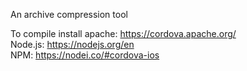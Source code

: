 An archive compression tool

To compile install apache: https://cordova.apache.org/ <br>
                  Node.js: https://nodejs.org/en <br>
                      NPM: https://nodei.co/#cordova-ios
                      

